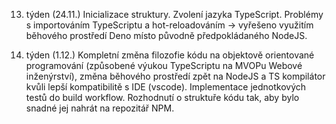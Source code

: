 13. týden (24.11.)
    Inicializace struktury. Zvolení jazyka TypeScript. Problémy s importováním TypeScriptu a hot-reloadováním -> vyřešeno využitím běhového prostředí Deno místo původně předpokládaného NodeJS.

14. týden (1.12.)
    Kompletní změna filozofie kódu na objektově orientované programování (způsobené výukou TypeScriptu na MVOPu Webové inženýrství), změna běhového prostředí zpět na NodeJS a TS kompilátor kvůli lepší kompatibilitě s IDE (vscode). Implementace jednotkových testů do build workflow. Rozhodnutí o struktuře kódu tak, aby bylo snadné jej nahrát na repozitář NPM.
